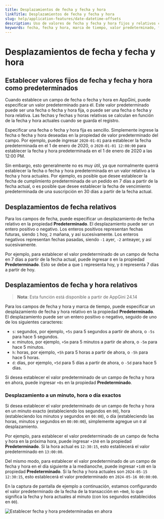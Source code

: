 ```yaml
---
title: Desplazamientos de fecha y fecha y hora
linkTitle: Desplazamientos de fecha y fecha y hora
slug: help/application-features/date-datetime-offsets
description: Uso de valores de fecha y fecha y hora fijos y relativos como valores predeterminados en los campos de fecha, fecha y hora y marca de tiempo en AppGini.
keywords: fecha, fecha y hora, marca de tiempo, valor predeterminado, fecha relativa, fecha y hora relativa, fecha fija, fecha y hora fija
---
```


# Desplazamientos de fecha y fecha y hora

## Establecer valores fijos de fecha y fecha y hora como predeterminados

Cuando establece un campo de fecha o fecha y hora en AppGini, puede especificar un valor predeterminado para él. Este valor predeterminado puede ser una fecha o fecha y hora fija, o puede ser una fecha o fecha y hora relativa. Las fechas y fechas y horas relativas se calculan en función de la fecha y hora actuales cuando se guarda el registro.

Especificar una fecha o fecha y hora fija es sencillo. Simplemente ingrese la fecha o fecha y hora deseadas en la propiedad de valor predeterminado del campo. Por ejemplo, puede ingresar `2020-01-01` para establecer la fecha predeterminada en el 1 de enero de 2020, o `2020-01-01 12:00:00` para establecer la fecha y hora predeterminada en el 1 de enero de 2020 a las 12:00 PM.

Sin embargo, esto generalmente no es muy útil, ya que normalmente querrá establecer la fecha o fecha y hora predeterminada en un valor relativo a la fecha y hora actuales. Por ejemplo, es posible que desee establecer la fecha de cumplimiento predeterminada de un pedido en 7 días a partir de la fecha actual, o es posible que desee establecer la fecha de vencimiento predeterminada de una suscripción en 30 días a partir de la fecha actual.

## Desplazamientos de fecha relativos

Para los campos de fecha, puede especificar un desplazamiento de fecha relativo en la propiedad **Predeterminado**. El desplazamiento puede ser un entero positivo o negativo. Los enteros positivos representan fechas futuras, siendo `1` hoy, `2` mañana, y así sucesivamente. Los enteros negativos representan fechas pasadas, siendo `-1` ayer, `-2` anteayer, y así sucesivamente.

Por ejemplo, para establecer el valor predeterminado de un campo de fecha en 7 días a partir de la fecha actual, puede ingresar `8` en la propiedad **Predeterminado**. Esto se debe a que `1` representa hoy, y `8` representa 7 días a partir de hoy.

## Desplazamientos de fecha y hora relativos

> **Nota**: Esta función está disponible a partir de AppGini 24.14

Para los campos de fecha y hora y marca de tiempo, puede especificar un desplazamiento de fecha y hora relativo en la propiedad **Predeterminado**. El desplazamiento puede ser un entero positivo o negativo, seguido de uno de los siguientes caracteres:

- `s`: segundos, por ejemplo, `+5s` para 5 segundos a partir de ahora, o `-5s` para hace 5 segundos.
- `m`: minutos, por ejemplo, `+5m` para 5 minutos a partir de ahora, o `-5m` para hace 5 minutos.
- `h`: horas, por ejemplo, `+5h` para 5 horas a partir de ahora, o `-5h` para hace 5 horas.
- `d`: días, por ejemplo, `+5d` para 5 días a partir de ahora, o `-5d` para hace 5 días.

Si desea establecer el valor predeterminado de un campo de fecha y hora en ahora, puede ingresar `+0s` en la propiedad **Predeterminado**.

### Desplazamiento a un minuto, hora o día exactos

Si desea establecer el valor predeterminado de un campo de fecha y hora en un minuto exacto (estableciendo los segundos en `00`),
hora (estableciendo los minutos y segundos en `00:00`), o día (estableciendo las horas, minutos y segundos en `00:00:00`),
simplemente agregue un `0` al desplazamiento.

Por ejemplo, para establecer el valor predeterminado de un campo de fecha y hora en la próxima
hora, puede ingresar `+1h0` en la propiedad **Predeterminado**. Si la hora actual es `12:30:15`, esto establecerá el valor predeterminado en `13:00:00`.

Del mismo modo, para establecer el valor predeterminado de un campo de fecha y hora en el día siguiente a la medianoche, puede ingresar `+1d0` en la propiedad **Predeterminado**.
Si la fecha y hora actuales son `2024-05-15 12:30:15`, esto establecerá el valor predeterminado en `2024-05-16 00:00:00`.

En la captura de pantalla de ejemplo a continuación, estamos configurando el valor predeterminado de la fecha de la transacción en `+0m0`, lo que significa la fecha y hora actuales
al minuto (con los segundos establecidos en `00`).

![Establecer fecha y hora predeterminadas en ahora](https://cdn.bigprof.com/images/set-default-datetime-to-now.png "Establecer fecha y hora predeterminadas en ahora, al minuto")
